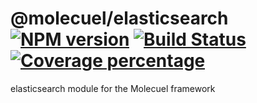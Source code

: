 # @molecuel/elasticsearch [![NPM version][npm-image]][npm-url] [![Build Status][travis-image]][travis-url] [![Coverage percentage][coveralls-image]][coveralls-url]

elasticsearch module for the Molecuel framework

[npm-image]: https://badge.fury.io/js/%40molecuel%2Felasticsearch.svg
[npm-url]: https://npmjs.org/package/@molecuel/elasticsearch
[travis-image]: https://travis-ci.org/molecuel/elasticsearch.svg?branch=master
[travis-url]: https://travis-ci.org/molecuel/elasticsearch
[daviddm-image]: https://david-dm.org/molecuel/elasticsearch.svg?theme=shields.io
[daviddm-url]: https://david-dm.org/molecuel/elasticsearch
[coveralls-image]: https://coveralls.io/repos/molecuel/elasticsearch/badge.svg
[coveralls-url]: https://coveralls.io/r/molecuel/elasticsearch
